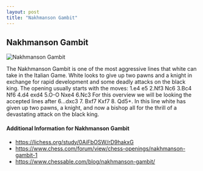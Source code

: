 ```yaml
---
layout: post
title: "Nakhmanson Gambit"
---
```


## Nakhmanson Gambit

![Nakhmanson Gambit](https://www.thechesswebsite.com/wp-content/uploads/2020/07/Nakhmanson-Gambit.png)

The Nakhmanson Gambit is one of the most aggressive lines that white can take in the Italian Game. White looks to give up two pawns and a knight in exchange for rapid development and some deadly attacks on the black king. The opening usually starts with the moves:
1.e4 e5
2.Nf3 Nc6
3.Bc4 Nf6
4.d4 exd4
5.O-O Nxe4
6.Nc3
For this overview we will be looking the accepted lines after 6…dxc3 7. Bxf7 Kxf7 8. Qd5+. In this line white has given up two pawns, a knight, and now a bishop all for the thrill of a devastating attack on the black king. 


#### Additional Information for Nakhmanson Gambit

- https://lichess.org/study/0AiFbOSW/rD9hakxG
- https://www.chess.com/forum/view/chess-openings/nakhmanson-gambit-1
- https://www.chessable.com/blog/nakhmanson-gambit/
